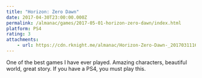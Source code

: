```yaml
---
title: "Horizon: Zero Dawn"
date: 2017-04-30T23:00:00.000Z
permalink: /almanac/games/2017-05-01-horizon-zero-dawn/index.html
platform: PS4
rating: 3
attachments: 
    - url: https://cdn.rknight.me/almanac/Horizon-Zero-Dawn-_20170311162519.png
---
```


One of the best games I have ever played. Amazing characters, beautiful world, great story. If you have a PS4, you must play this.